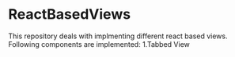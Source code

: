 # ReactBasedViews

This repository deals with implmenting different react based views.
Following components are implemented:
1.Tabbed View
